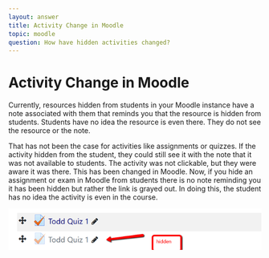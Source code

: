 ```yaml
---
layout: answer
title: Activity Change in Moodle
topic: moodle
question: How have hidden activities changed?
---
```

<!-- todo: add note about when this changed occurred? -->
# Activity Change in Moodle 

Currently, resources hidden from students in your Moodle instance have a note associated with them that reminds you that the resource is hidden from students. Students have no idea the resource is even there. They do not see the resource or the note. 

That has not been the case for activities like assignments or quizzes. If the activity hidden from the student, they could still see it with the note that it was not available to students. The activity was not clickable, but they were aware it was there. This has been changed in Moodle. Now, if you hide an assignment or exam in Moodle from students there is no note reminding you it has been hidden but rather the link is grayed out. In doing this, the student has no idea the activity is even in the course. 

<img class="center" src="../images/moodle_activity_change.png">
